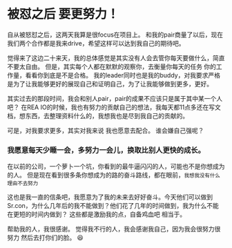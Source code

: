 # 被怼之后 要更努力！
自从被怒怼之后，这两天我算是很focus在项目上。
和我的pair商量了以后，现在我们两个合作都是我来drive，希望这样可以达到我自己的期待吧。

觉得来了这边二十来天，我的总体感觉是其实没有人会去管你每天要做什么，简直不要太自由。
但是，其实每个人都在默默的观察你，去衡量你每天的任务 你的工作量，看看你到底是不是合格。
我的leader同时也是我的buddy，对我要求严格是为了让我能够更好的展现自己和证明自己，为了让我能够做到更多，更好。

其实过去的那段时间，我会和别人pair，pair的成果不应该只是属于其中某一个人吧？
在REA IO的时候，我也有努力的贡献自己的想法，我每天都11点多还在写文档，想东西，去整理资料什么的，我想我也是尽到我自己的贡献的。

可是，对我要求更多，其实对我来说 我也愿意去配合。
谁会嫌自己强呢？

### 我愿意每天少睡一会，多努力一会儿，换取比别人更快的成长。
在以前的公司，一个萝卜一个坑，你看到的最牛逼闪闪的人，可能也不是你想成为的人。
但是现在看到很多条你想成为的路的奋斗路线，都在眼前，`我想我没有什么理由不去努力`

这也是我一直的信条吧，我愿意为了我的未来去好好奋斗。今天他们可以做到Sr.con，为什么几年后的我不能做到？他们花了几年的时间做到，我为什么不能在更短的时间内做到？
这些都是激励我的点，自备鸡血吧 相当于。

帮助我的人，我很感谢。
觉得我不行的人，我会感谢我自己，因为我会很努力很努力 然后去打你们的脸。  😆
